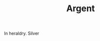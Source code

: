 ---
title: Argent
permalink: "/definitions/argent.html"
body: In heraldry. Silver
published_at: '2018-07-07'
layout: post
---